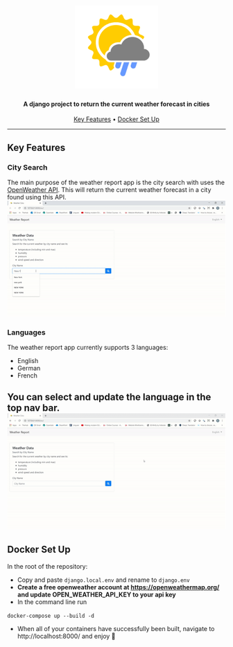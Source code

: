 <h1 align="center">
  <br>
  <img src="weatherreport/static/icons/android-chrome-192x192.png" alt="Weather Report" width="192">
  <br>
</h1>

<h4 align="center">
    A django project to return the current weather forecast in cities
</h4>

<p align="center">
  <a href="#key-features">Key Features</a> •
  <a href="#docker-set-up">Docker Set Up</a>
</p>

---

## Key Features

### City Search
The main purpose of the weather report app is the city search with uses the <a href="https://openweathermap.org/api">OpenWeather API</a>. This will return the current weather forecast in a city found using this API.
<img src="weatherreport/static/readme/city-search.gif" alt="City Search Demo" width="750">

### Languages
The weather report app currently supports 3 languages:
- English
- German
- French

You can select and update the language in the top nav bar.
<img src="weatherreport/static/readme/language.gif" alt="Language Demo" width="750">
---

## Docker Set Up

In the root of the repository:
- Copy and paste `django.local.env` and rename to `django.env`
- <b>Create a free openweather account at https://openweathermap.org/ and update OPEN_WEATHER_API_KEY to your api key</b> 
- In the command line run 

`docker-compose up --build -d`

- When all of your containers have successfully been built, navigate to http://localhost:8000/ and enjoy :tada:
